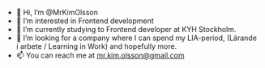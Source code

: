 - 👋 Hi, I’m @MrKimOlsson
- 👀 I’m interested in Frontend development
- 🌱 I’m currently studying to Frontend developer at KYH Stockholm.
- 💞️ I’m looking for a company where I can spend my LIA-period, (Lärande i arbete / Learning in Work) and hopefully more.
- 📫 You can reach me at mr.kim.olsson@gmail.com

<!---
MrKimOlsson/MrKimOlsson is a ✨ special ✨ repository because its `README.md` (this file) appears on your GitHub profile.
You can click the Preview link to take a look at your changes.
--->
